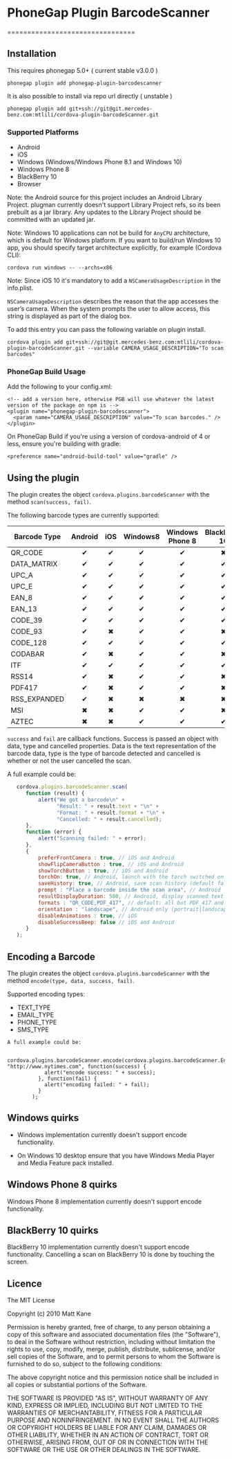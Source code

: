 # PhoneGap Plugin BarcodeScanner
================================

## Installation


This requires phonegap 5.0+ ( current stable v3.0.0 )

    phonegap plugin add phonegap-plugin-barcodescanner


It is also possible to install via repo url directly ( unstable )

    phonegap plugin add git+ssh://git@git.mercedes-benz.com:mtlili/cordova-plugin-barcodeScanner.git

### Supported Platforms

- Android
- iOS
- Windows (Windows/Windows Phone 8.1 and Windows 10)
- Windows Phone 8
- BlackBerry 10
- Browser

Note: the Android source for this project includes an Android Library Project.
plugman currently doesn't support Library Project refs, so its been
prebuilt as a jar library. Any updates to the Library Project should be
committed with an updated jar.

Note: Windows 10 applications can not be build for `AnyCPU` architecture, which is default for Windows platform. If you want to build/run Windows 10 app, you should specify target architecture explicitly, for example (Cordova CLI):

```
cordova run windows -- --archs=x86
```

Note: Since iOS 10 it's mandatory to add a `NSCameraUsageDescription` in the info.plist.

`NSCameraUsageDescription` describes the reason that the app accesses the user’s camera.
When the system prompts the user to allow access, this string is displayed as part of the dialog box.

To add this entry you can pass the following variable on plugin install.

```
cordova plugin add git+ssh://git@git.mercedes-benz.com:mtlili/cordova-plugin-barcodeScanner.git --variable CAMERA_USAGE_DESCRIPTION="To scan barcodes"
```

### PhoneGap Build Usage

Add the following to your config.xml:

```
<!-- add a version here, otherwise PGB will use whatever the latest version of the package on npm is -->
<plugin name="phonegap-plugin-barcodescanner">
  <param name="CAMERA_USAGE_DESCRIPTION" value="To scan barcodes." />
</plugin>
```
On PhoneGap Build if you're using a version of cordova-android of 4 or less, ensure you're building with gradle:
```
<preference name="android-build-tool" value="gradle" />
```

## Using the plugin ##
The plugin creates the object `cordova.plugins.barcodeScanner` with the method `scan(success, fail)`.

The following barcode types are currently supported:

|  Barcode Type | Android | iOS | Windows8 | Windows Phone 8 | BlackBerry 10 |
|---------------|:-------:|:---:|:--------:|:---------------:|:-------------:|
| QR_CODE       |    ✔    |  ✔  |     ✔    |        ✔        |       ✖       |
| DATA_MATRIX   |    ✔    |  ✔  |     ✔    |        ✔        |       ✔       |
| UPC_A         |    ✔    |  ✔  |     ✔    |        ✔        |       ✔       |
| UPC_E         |    ✔    |  ✔  |     ✔    |        ✔        |       ✔       |
| EAN_8         |    ✔    |  ✔  |     ✔    |        ✔        |       ✔       |
| EAN_13        |    ✔    |  ✔  |     ✔    |        ✔        |       ✔       |
| CODE_39       |    ✔    |  ✔  |     ✔    |        ✔        |       ✔       |
| CODE_93       |    ✔    |  ✖  |     ✔    |        ✔        |       ✖       |
| CODE_128      |    ✔    |  ✔  |     ✔    |        ✔        |       ✔       |
| CODABAR       |    ✔    |  ✖  |     ✔    |        ✔        |       ✖       |
| ITF           |    ✔    |  ✔  |     ✔    |        ✔        |       ✔       |
| RSS14         |    ✔    |  ✖  |     ✔    |        ✔        |       ✖       |
| PDF417        |    ✔    |  ✖  |     ✔    |        ✔        |       ✖       |
| RSS_EXPANDED  |    ✔    |  ✖  |     ✖    |        ✖        |       ✖       |
| MSI           |    ✖    |  ✖  |     ✔    |        ✔        |       ✖       |
| AZTEC         |    ✖    |  ✖  |     ✔    |        ✔        |       ✔       |

`success` and `fail` are callback functions. Success is passed an object with data, type and cancelled properties. Data is the text representation of the barcode data, type is the type of barcode detected and cancelled is whether or not the user cancelled the scan.

A full example could be:
```js
   cordova.plugins.barcodeScanner.scan(
      function (result) {
          alert("We got a barcode\n" +
                "Result: " + result.text + "\n" +
                "Format: " + result.format + "\n" +
                "Cancelled: " + result.cancelled);
      },
      function (error) {
          alert("Scanning failed: " + error);
      },
      {
          preferFrontCamera : true, // iOS and Android
          showFlipCameraButton : true, // iOS and Android
          showTorchButton : true, // iOS and Android
          torchOn: true, // Android, launch with the torch switched on (if available)
          saveHistory: true, // Android, save scan history (default false)
          prompt : "Place a barcode inside the scan area", // Android
          resultDisplayDuration: 500, // Android, display scanned text for X ms. 0 suppresses it entirely, default 1500
          formats : "QR_CODE,PDF_417", // default: all but PDF_417 and RSS_EXPANDED
          orientation : "landscape", // Android only (portrait|landscape), default unset so it rotates with the device
          disableAnimations : true, // iOS
          disableSuccessBeep: false // iOS and Android
      }
   );
```

## Encoding a Barcode ##

The plugin creates the object `cordova.plugins.barcodeScanner` with the method `encode(type, data, success, fail)`.

Supported encoding types:

* TEXT_TYPE
* EMAIL_TYPE
* PHONE_TYPE
* SMS_TYPE

```
A full example could be:

   cordova.plugins.barcodeScanner.encode(cordova.plugins.barcodeScanner.Encode.TEXT_TYPE, "http://www.nytimes.com", function(success) {
            alert("encode success: " + success);
          }, function(fail) {
            alert("encoding failed: " + fail);
          }
        );
```

## Windows quirks ##

* Windows implementation currently doesn't support encode functionality.

* On Windows 10 desktop ensure that you have Windows Media Player and Media Feature pack installed.

## Windows Phone 8 quirks ##
Windows Phone 8 implementation currently doesn't support encode functionality.

## BlackBerry 10 quirks
BlackBerry 10 implementation currently doesn't support encode functionality.
Cancelling a scan on BlackBerry 10 is done by touching the screen.

## Licence ##

The MIT License

Copyright (c) 2010 Matt Kane

Permission is hereby granted, free of charge, to any person obtaining a copy
of this software and associated documentation files (the "Software"), to deal
in the Software without restriction, including without limitation the rights
to use, copy, modify, merge, publish, distribute, sublicense, and/or sell
copies of the Software, and to permit persons to whom the Software is
furnished to do so, subject to the following conditions:

The above copyright notice and this permission notice shall be included in
all copies or substantial portions of the Software.

THE SOFTWARE IS PROVIDED "AS IS", WITHOUT WARRANTY OF ANY KIND, EXPRESS OR
IMPLIED, INCLUDING BUT NOT LIMITED TO THE WARRANTIES OF MERCHANTABILITY,
FITNESS FOR A PARTICULAR PURPOSE AND NONINFRINGEMENT. IN NO EVENT SHALL THE
AUTHORS OR COPYRIGHT HOLDERS BE LIABLE FOR ANY CLAIM, DAMAGES OR OTHER
LIABILITY, WHETHER IN AN ACTION OF CONTRACT, TORT OR OTHERWISE, ARISING FROM,
OUT OF OR IN CONNECTION WITH THE SOFTWARE OR THE USE OR OTHER DEALINGS IN
THE SOFTWARE.
